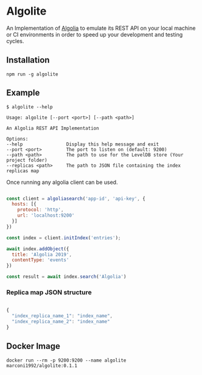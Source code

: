 # Algolite
An Implementation of [Algolia](https://www.algolia.com/) to emulate its REST API on your local machine or CI environments in order to speed up your development and testing cycles.

## Installation

```
npm run -g algolite
```

## Example

```
$ algolite --help

Usage: algolite [--port <port>] [--path <path>]

An Algolia REST API Implementation

Options:
--help                Display this help message and exit
--port <port>         The port to listen on (default: 9200)
--path <path>         The path to use for the LevelDB store (Your project folder)
--replicas <path>     The path to JSON file containing the index replicas map
```

Once running any algolia client can be used.

```javascript

const client = algoliasearch('app-id', 'api-key', {
  hosts: [{
    protocol: 'http',
    url: 'localhost:9200'
  }]
})

const index = client.initIndex('entries');

await index.addObject({
  title: 'Algolia 2019',
  contentType: 'events'
})

const result = await index.search('Algolia')
```

### Replica map JSON structure

```javascript

{
  "index_replica_name_1": "index_name",
  "index_replica_name_2": "index_name"
}

```

## Docker Image

```
docker run --rm -p 9200:9200 --name algolite marconi1992/algolite:0.1.1
```

